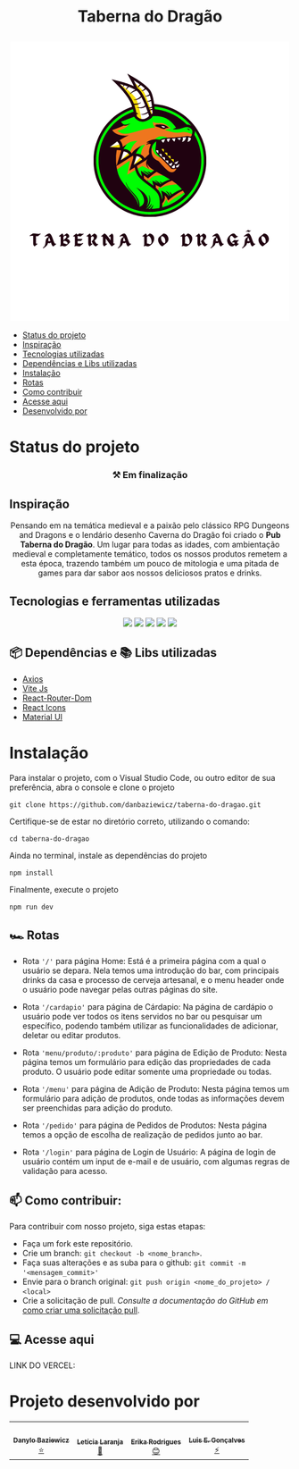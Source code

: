 # <p align="center"> Taberna do Dragão </p>

<p align="center" width="100%">
<img src="https://raw.githubusercontent.com/danbaziewicz/taberna-do-dragao/home/src/assets/images/Logo_taberna_do_dragao.png"/></p>

<!--ts-->
   * [Status do projeto](#status-do-projeto)
   * [Inspiração](#inspiração)
   * [Tecnologias utilizadas](#tecnologias-e-ferramentas-utilizadas)
   * [Dependências e Libs utilizadas](#-dependências-e--libs-utilizadas)
   * [Instalação](#instalação)
   * [Rotas](#%EF%B8%8F-rotas)
   * [Como contribuir](#-como-contribuir)
   * [Acesse aqui](#-acesse-aqui)
   * [Desenvolvido por](#projeto-desenvolvido-por)
<!--te-->

# Status do projeto 
<h3 align="center">
  ⚒ Em finalização
</h3>

## Inspiração
<p align="center"> Pensando em na temática medieval e a paixão pelo clássico RPG Dungeons and Dragons e o lendário desenho Caverna do Dragão
foi criado o <strong>Pub Taberna do Dragão</strong>. Um lugar para todas as idades, com ambientação medieval e completamente temático, todos os nossos produtos remetem
a esta época, trazendo também um pouco de mitologia e uma pitada de games para dar sabor aos nossos deliciosos pratos e drinks.</p>

## Tecnologias e ferramentas utilizadas
<div align="center">
<img width="5%" src="https://cdn.jsdelivr.net/gh/devicons/devicon/icons/html5/html5-original.svg" />
<img width="5%" src="https://cdn.jsdelivr.net/gh/devicons/devicon/icons/css3/css3-original.svg" />
<img width="5%" src="https://cdn.jsdelivr.net/gh/devicons/devicon/icons/javascript/javascript-original.svg" />
<img width="5%" src="https://cdn.jsdelivr.net/gh/devicons/devicon/icons/react/react-original.svg" />
<img width="5%" src="https://cdn.jsdelivr.net/gh/devicons/devicon/icons/materialui/materialui-original.svg" />
</div>

## 📦 Dependências e 📚 Libs utilizadas
- <a href="https://axios-http.com/ptbr/">Axios</a>
- <a href="https://vitejs.dev/">Vite Js</a>
- <a href="https://v5.reactrouter.com/web/guides/quick-start">React-Router-Dom</a>
- <a href="https://react-icons.github.io/react-icons/">React Icons</a>
- <a href="https://mui.com/pt/">Material UI</a>

# Instalação
Para instalar o projeto, com o Visual Studio Code, ou outro editor de sua preferência,
abra o console e clone o projeto
``` 
git clone https://github.com/danbaziewicz/taberna-do-dragao.git 
```
Certifique-se de estar no diretório correto, utilizando o comando:
```
cd taberna-do-dragao
```
Ainda no terminal, instale as dependências do projeto
```
npm install
```
Finalmente, execute o projeto
```
npm run dev
```

## 🏎️ Rotas

* Rota ```'/'``` para página Home: Está é a primeira página com a qual o usuário se depara. Nela temos uma introdução do bar, com principais drinks da casa e processo de cerveja artesanal, e o menu header onde o usuário pode navegar pelas outras páginas do site.

* Rota ```'/cardapio'``` para página de Cárdapio: Na página de cardápio o usuário pode ver todos os itens servidos no bar ou pesquisar um específico, podendo também utilizar as funcionalidades de adicionar, deletar ou editar produtos.

* Rota ```'menu/produto/:produto'``` para página de Edição de Produto: Nesta página temos um formulário para edição das propriedades de cada produto. O usuário pode editar somente uma propriedade ou todas.

* Rota ```'/menu'``` para página de Adição de Produto: Nesta página temos um formulário para adição de produtos, onde todas as informações devem ser preenchidas para adição do produto.
 
* Rota ```'/pedido'``` para página de Pedidos de Produtos: Nesta página temos a opção de escolha de realização de pedidos junto ao bar.

* Rota ```'/login'``` para página de Login de Usuário: A página de login de usuário contém um input de e-mail e de usuário, com algumas regras de validação para acesso.

## 📫 Como contribuir:

Para contribuir com nosso projeto, siga estas etapas:

- Faça um fork este repositório.
- Crie um branch: `git checkout -b <nome_branch>`.
- Faça suas alterações e as suba para o github: `git commit -m '<mensagem_commit>'`
- Envie para o branch original: `git push origin <nome_do_projeto> / <local>`
- Crie a solicitação de pull.
 _Consulte a documentação do GitHub em_ [como criar uma solicitação pull](https://help.github.com/en/github/collaborating-with-issues-and-pull-requests/creating-a-pull-request).
 
 ## 💻 Acesse aqui
LINK DO VERCEL:

# Projeto desenvolvido por
<table align='center'>
  <tr>
    <td align="center"><a href="https://github.com/danbaziewicz"><img style="border-radius: 50%;" src="https://avatars.githubusercontent.com/u/102393531?v=4" width="100px;" alt=""/><br /><sub><b>Danylo Baziewicz</b></sub></a><br /><a href="https://github.com/danbaziewicz" title="Danylo">⭐</a></td>
    <td align="center"><a href="https://github.com/lelaranja"><img style="border-radius: 50%;" src="https://avatars.githubusercontent.com/u/93409210?v=4" width="100px;" alt=""/><br /><sub><b>Letícia Laranja</b></sub></a><br /><a href="https://github.com/lelaranja" title="Letícia">🍊</a></td>
    <td align="center"><a href="https://github.com/ErikaTav"><img style="border-radius: 50%;" src="https://avatars.githubusercontent.com/u/102770561?v=4" width="100px;" alt=""/><br /><sub><b>Erika Rodrigues</b></sub></a><br /><a href="https://github.com/ErikaTav" title="Erika">😊</a></td>
    <td align="center"><a href="https://github.com/luiseduardot17"><img style="border-radius: 50%;" src="https://avatars.githubusercontent.com/u/102761201?v=4" width="100px;" alt=""/><br /><sub><b>Luis E. Gonçalves</b></sub></a><br /><a href="https://github.com/luiseduardot17" title="Luis Eduardo">⚡</a></td>
  </tr>
